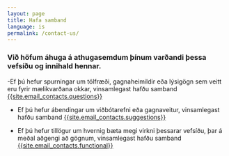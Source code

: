 ```yaml
---
layout: page
title: Hafa samband
language: is
permalink: /contact-us/
---
```

### Við höfum áhuga á athugasemdum þínum varðandi þessa vefsíðu og innihald hennar.


-Ef þú hefur spurningar um tölfræði, gagnaheimildir eða lýsigögn sem veitt eru fyrir mælikvarðana okkar, vinsamlegast hafðu samband [{{site.email_contacts.questions}}](mailto:{{site.email_contacts.suggestions}})

- Ef þú hefur ábendingar um viðbótarefni eða gagnaveitur, vinsamlegast hafðu samband [{{site.email_contacts.suggestions}}](mailto:{{site.email_contacts.suggestions}})

- Ef þú hefur tillögur um hvernig bæta megi virkni þessarar vefsíðu, þar á meðal aðgengi að gögnum, vinsamlegast hafðu samband [{{site.email_contacts.functional}}](mailto:{{site.email_contacts.functional}})
